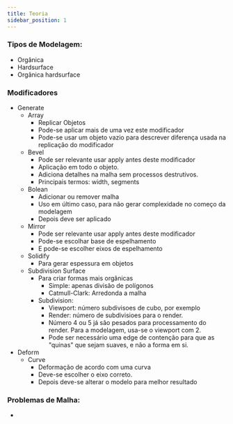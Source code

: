 ```yaml
---
title: Teoria
sidebar_position: 1
---
```


### Tipos de Modelagem:
- Orgânica
- Hardsurface
- Orgânica hardsurface

### Modificadores
- Generate
    - Array
        - Replicar Objetos
        - Pode-se aplicar mais de uma vez este modificador
        - Pode-se usar um objeto vazio para descrever diferença usada na replicação do modificador
    - Bevel
        - Pode ser relevante usar apply antes deste modificador 
        - Aplicação em todo o objeto.
        - Adiciona detalhes na malha sem processos destrutivos.
        - Principais termos: width, segments
    - Bolean
        - Adicionar ou remover malha
        - Uso em último caso, para não gerar complexidade no começo da modelagem
        - Depois deve ser aplicado
    - Mirror
        - Pode ser relevante usar apply antes deste modificador 
        - Pode-se escolhar base de espelhamento
        - E pode-se escolher eixos de espelhamento
    - Solidify
        - Para gerar espessura em objetos
    - Subdivision Surface
        - Para criar formas mais orgânicas
            - Simple: apenas divisão de polígonos
            - Catmull-Clark: Arredonda a malha
        - Subdivision: 
            - Viewport: número subdivisoes de cubo, por exemplo
            - Render: número de subdivisioes para o render.
            - Número 4 ou 5 já são pesados para  processamento do render. Para a modelagem, usa-se o viewport com 2.
            - Pode ser necessário uma edge de contenção para que as "quinas" que sejam suaves, e não a forma em si.
- Deform
    - Curve
        - Deformação de acordo com uma curva
        - Deve-se escolher o eixo correto.
        - Depois deve-se alterar o modelo para melhor resultado

### Problemas de Malha:
- 
